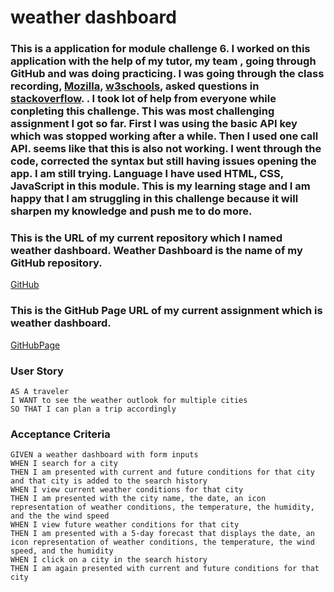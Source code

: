 # weather dashboard

### This is a  application for module challenge 6. I worked on this application with the help of my tutor, my team , going through GitHub and was doing practicing. I was going through the class recording, [Mozilla]( https://developer.mozilla.org/en-US/docs/Web/JavaScript "dev.Mozilla"), [w3schools](https://www.w3schools.com/js/ "w3Schools"), asked questions in [stackoverflow](https://stackoverflow.com "stackoverflow.com"). . I took lot of help from everyone while conpleting this challenge. This was most challenging assignment I got so far. First I was using the basic API key which was stopped working after a while. Then I used one call API. seems like that this is also not working. I went through the code, corrected the syntax but still having issues opening the app. I am still trying. Language I have used HTML, CSS, JavaScript in this module. This is my learning stage and I am happy that I am struggling in this challenge because it will sharpen my knowledge and push me to do more. 

### This is the URL of my current repository which I named weather dashboard. Weather Dashboard is the name of my GitHub repository.
[GitHub](https://github.com/jaya4ever/weather-dashboard "GitHub Repository")

### This is the GitHub Page URL of my current assignment which is weather dashboard.
[GitHubPage]( https://jaya4ever.github.io/weather-dashboard/ "GitHub Page")


### User Story

```
AS A traveler
I WANT to see the weather outlook for multiple cities
SO THAT I can plan a trip accordingly
```


### Acceptance Criteria

```
GIVEN a weather dashboard with form inputs
WHEN I search for a city
THEN I am presented with current and future conditions for that city and that city is added to the search history
WHEN I view current weather conditions for that city
THEN I am presented with the city name, the date, an icon representation of weather conditions, the temperature, the humidity, and the the wind speed
WHEN I view future weather conditions for that city
THEN I am presented with a 5-day forecast that displays the date, an icon representation of weather conditions, the temperature, the wind speed, and the humidity
WHEN I click on a city in the search history
THEN I am again presented with current and future conditions for that city
```